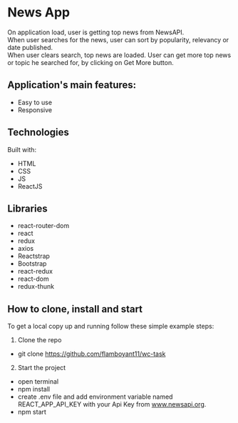 # News App
On application load, user is getting top news from NewsAPI.  
When user searches for the news, user can sort by popularity, relevancy or date published.  
When user clears search, top news are loaded.
User can get more top news or topic he searched for, by clicking on Get More button.

## Application's main features: 
- Easy to use
- Responsive

## Technologies
Built with:
- HTML
- CSS
- JS
- ReactJS

## Libraries
- react-router-dom
- react
- redux
- axios
- Reactstrap
- Bootstrap
- react-redux
- react-dom
- redux-thunk

## How to clone, install and start
To get a local copy up and running follow these simple example steps:
1. Clone the repo
- git clone https://github.com/flamboyant11/wc-task
2. Start the project
- open terminal
- npm install
- create .env file and add environment variable named REACT_APP_API_KEY with your Api Key from www.newsapi.org. 
- npm start